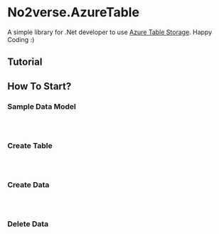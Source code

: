 # No2verse.AzureTable

A simple library for .Net developer to use [Azure Table Storage](https://azure.microsoft.com/en-us/services/storage/tables/).
Happy Coding :)

Tutorial
----

How To Start?
----

### Sample Data Model 

```C#

            


```


### Create Table

```C#

            


```

### Create Data

```C#

            


```



### Delete Data

```C#

            


```





